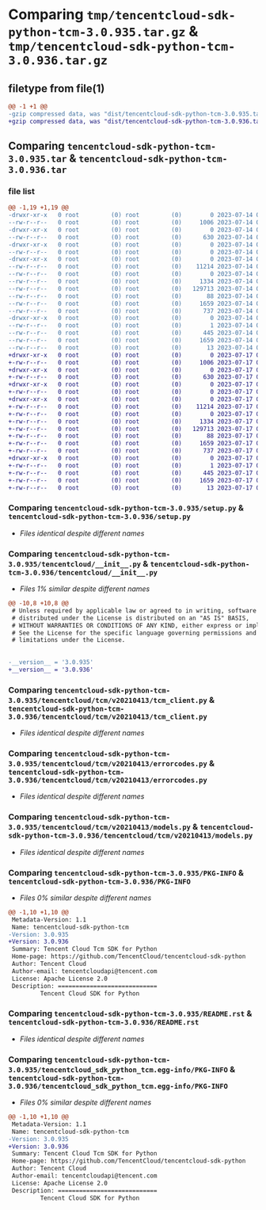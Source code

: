 # Comparing `tmp/tencentcloud-sdk-python-tcm-3.0.935.tar.gz` & `tmp/tencentcloud-sdk-python-tcm-3.0.936.tar.gz`

## filetype from file(1)

```diff
@@ -1 +1 @@
-gzip compressed data, was "dist/tencentcloud-sdk-python-tcm-3.0.935.tar", last modified: Fri Jul 14 00:39:20 2023, max compression
+gzip compressed data, was "dist/tencentcloud-sdk-python-tcm-3.0.936.tar", last modified: Mon Jul 17 00:36:01 2023, max compression
```

## Comparing `tencentcloud-sdk-python-tcm-3.0.935.tar` & `tencentcloud-sdk-python-tcm-3.0.936.tar`

### file list

```diff
@@ -1,19 +1,19 @@
-drwxr-xr-x   0 root         (0) root         (0)        0 2023-07-14 00:39:20.000000 tencentcloud-sdk-python-tcm-3.0.935/
--rw-r--r--   0 root         (0) root         (0)     1006 2023-07-14 00:39:19.000000 tencentcloud-sdk-python-tcm-3.0.935/setup.py
-drwxr-xr-x   0 root         (0) root         (0)        0 2023-07-14 00:39:20.000000 tencentcloud-sdk-python-tcm-3.0.935/tencentcloud/
--rw-r--r--   0 root         (0) root         (0)      630 2023-07-14 00:39:19.000000 tencentcloud-sdk-python-tcm-3.0.935/tencentcloud/__init__.py
-drwxr-xr-x   0 root         (0) root         (0)        0 2023-07-14 00:39:20.000000 tencentcloud-sdk-python-tcm-3.0.935/tencentcloud/tcm/
--rw-r--r--   0 root         (0) root         (0)        0 2023-07-14 00:39:19.000000 tencentcloud-sdk-python-tcm-3.0.935/tencentcloud/tcm/__init__.py
-drwxr-xr-x   0 root         (0) root         (0)        0 2023-07-14 00:39:20.000000 tencentcloud-sdk-python-tcm-3.0.935/tencentcloud/tcm/v20210413/
--rw-r--r--   0 root         (0) root         (0)    11214 2023-07-14 00:39:19.000000 tencentcloud-sdk-python-tcm-3.0.935/tencentcloud/tcm/v20210413/tcm_client.py
--rw-r--r--   0 root         (0) root         (0)        0 2023-07-14 00:39:19.000000 tencentcloud-sdk-python-tcm-3.0.935/tencentcloud/tcm/v20210413/__init__.py
--rw-r--r--   0 root         (0) root         (0)     1334 2023-07-14 00:39:19.000000 tencentcloud-sdk-python-tcm-3.0.935/tencentcloud/tcm/v20210413/errorcodes.py
--rw-r--r--   0 root         (0) root         (0)   129713 2023-07-14 00:39:19.000000 tencentcloud-sdk-python-tcm-3.0.935/tencentcloud/tcm/v20210413/models.py
--rw-r--r--   0 root         (0) root         (0)       88 2023-07-14 00:39:20.000000 tencentcloud-sdk-python-tcm-3.0.935/setup.cfg
--rw-r--r--   0 root         (0) root         (0)     1659 2023-07-14 00:39:20.000000 tencentcloud-sdk-python-tcm-3.0.935/PKG-INFO
--rw-r--r--   0 root         (0) root         (0)      737 2023-07-14 00:39:19.000000 tencentcloud-sdk-python-tcm-3.0.935/README.rst
-drwxr-xr-x   0 root         (0) root         (0)        0 2023-07-14 00:39:20.000000 tencentcloud-sdk-python-tcm-3.0.935/tencentcloud_sdk_python_tcm.egg-info/
--rw-r--r--   0 root         (0) root         (0)        1 2023-07-14 00:39:19.000000 tencentcloud-sdk-python-tcm-3.0.935/tencentcloud_sdk_python_tcm.egg-info/dependency_links.txt
--rw-r--r--   0 root         (0) root         (0)      445 2023-07-14 00:39:20.000000 tencentcloud-sdk-python-tcm-3.0.935/tencentcloud_sdk_python_tcm.egg-info/SOURCES.txt
--rw-r--r--   0 root         (0) root         (0)     1659 2023-07-14 00:39:19.000000 tencentcloud-sdk-python-tcm-3.0.935/tencentcloud_sdk_python_tcm.egg-info/PKG-INFO
--rw-r--r--   0 root         (0) root         (0)       13 2023-07-14 00:39:19.000000 tencentcloud-sdk-python-tcm-3.0.935/tencentcloud_sdk_python_tcm.egg-info/top_level.txt
+drwxr-xr-x   0 root         (0) root         (0)        0 2023-07-17 00:36:01.000000 tencentcloud-sdk-python-tcm-3.0.936/
+-rw-r--r--   0 root         (0) root         (0)     1006 2023-07-17 00:36:01.000000 tencentcloud-sdk-python-tcm-3.0.936/setup.py
+drwxr-xr-x   0 root         (0) root         (0)        0 2023-07-17 00:36:01.000000 tencentcloud-sdk-python-tcm-3.0.936/tencentcloud/
+-rw-r--r--   0 root         (0) root         (0)      630 2023-07-17 00:36:01.000000 tencentcloud-sdk-python-tcm-3.0.936/tencentcloud/__init__.py
+drwxr-xr-x   0 root         (0) root         (0)        0 2023-07-17 00:36:01.000000 tencentcloud-sdk-python-tcm-3.0.936/tencentcloud/tcm/
+-rw-r--r--   0 root         (0) root         (0)        0 2023-07-17 00:36:01.000000 tencentcloud-sdk-python-tcm-3.0.936/tencentcloud/tcm/__init__.py
+drwxr-xr-x   0 root         (0) root         (0)        0 2023-07-17 00:36:01.000000 tencentcloud-sdk-python-tcm-3.0.936/tencentcloud/tcm/v20210413/
+-rw-r--r--   0 root         (0) root         (0)    11214 2023-07-17 00:36:01.000000 tencentcloud-sdk-python-tcm-3.0.936/tencentcloud/tcm/v20210413/tcm_client.py
+-rw-r--r--   0 root         (0) root         (0)        0 2023-07-17 00:36:01.000000 tencentcloud-sdk-python-tcm-3.0.936/tencentcloud/tcm/v20210413/__init__.py
+-rw-r--r--   0 root         (0) root         (0)     1334 2023-07-17 00:36:01.000000 tencentcloud-sdk-python-tcm-3.0.936/tencentcloud/tcm/v20210413/errorcodes.py
+-rw-r--r--   0 root         (0) root         (0)   129713 2023-07-17 00:36:01.000000 tencentcloud-sdk-python-tcm-3.0.936/tencentcloud/tcm/v20210413/models.py
+-rw-r--r--   0 root         (0) root         (0)       88 2023-07-17 00:36:01.000000 tencentcloud-sdk-python-tcm-3.0.936/setup.cfg
+-rw-r--r--   0 root         (0) root         (0)     1659 2023-07-17 00:36:01.000000 tencentcloud-sdk-python-tcm-3.0.936/PKG-INFO
+-rw-r--r--   0 root         (0) root         (0)      737 2023-07-17 00:36:01.000000 tencentcloud-sdk-python-tcm-3.0.936/README.rst
+drwxr-xr-x   0 root         (0) root         (0)        0 2023-07-17 00:36:01.000000 tencentcloud-sdk-python-tcm-3.0.936/tencentcloud_sdk_python_tcm.egg-info/
+-rw-r--r--   0 root         (0) root         (0)        1 2023-07-17 00:36:01.000000 tencentcloud-sdk-python-tcm-3.0.936/tencentcloud_sdk_python_tcm.egg-info/dependency_links.txt
+-rw-r--r--   0 root         (0) root         (0)      445 2023-07-17 00:36:01.000000 tencentcloud-sdk-python-tcm-3.0.936/tencentcloud_sdk_python_tcm.egg-info/SOURCES.txt
+-rw-r--r--   0 root         (0) root         (0)     1659 2023-07-17 00:36:01.000000 tencentcloud-sdk-python-tcm-3.0.936/tencentcloud_sdk_python_tcm.egg-info/PKG-INFO
+-rw-r--r--   0 root         (0) root         (0)       13 2023-07-17 00:36:01.000000 tencentcloud-sdk-python-tcm-3.0.936/tencentcloud_sdk_python_tcm.egg-info/top_level.txt
```

### Comparing `tencentcloud-sdk-python-tcm-3.0.935/setup.py` & `tencentcloud-sdk-python-tcm-3.0.936/setup.py`

 * *Files identical despite different names*

### Comparing `tencentcloud-sdk-python-tcm-3.0.935/tencentcloud/__init__.py` & `tencentcloud-sdk-python-tcm-3.0.936/tencentcloud/__init__.py`

 * *Files 1% similar despite different names*

```diff
@@ -10,8 +10,8 @@
 # Unless required by applicable law or agreed to in writing, software
 # distributed under the License is distributed on an "AS IS" BASIS,
 # WITHOUT WARRANTIES OR CONDITIONS OF ANY KIND, either express or implied.
 # See the License for the specific language governing permissions and
 # limitations under the License.
 
 
-__version__ = '3.0.935'
+__version__ = '3.0.936'
```

### Comparing `tencentcloud-sdk-python-tcm-3.0.935/tencentcloud/tcm/v20210413/tcm_client.py` & `tencentcloud-sdk-python-tcm-3.0.936/tencentcloud/tcm/v20210413/tcm_client.py`

 * *Files identical despite different names*

### Comparing `tencentcloud-sdk-python-tcm-3.0.935/tencentcloud/tcm/v20210413/errorcodes.py` & `tencentcloud-sdk-python-tcm-3.0.936/tencentcloud/tcm/v20210413/errorcodes.py`

 * *Files identical despite different names*

### Comparing `tencentcloud-sdk-python-tcm-3.0.935/tencentcloud/tcm/v20210413/models.py` & `tencentcloud-sdk-python-tcm-3.0.936/tencentcloud/tcm/v20210413/models.py`

 * *Files identical despite different names*

### Comparing `tencentcloud-sdk-python-tcm-3.0.935/PKG-INFO` & `tencentcloud-sdk-python-tcm-3.0.936/PKG-INFO`

 * *Files 0% similar despite different names*

```diff
@@ -1,10 +1,10 @@
 Metadata-Version: 1.1
 Name: tencentcloud-sdk-python-tcm
-Version: 3.0.935
+Version: 3.0.936
 Summary: Tencent Cloud Tcm SDK for Python
 Home-page: https://github.com/TencentCloud/tencentcloud-sdk-python
 Author: Tencent Cloud
 Author-email: tencentcloudapi@tencent.com
 License: Apache License 2.0
 Description: ============================
         Tencent Cloud SDK for Python
```

### Comparing `tencentcloud-sdk-python-tcm-3.0.935/README.rst` & `tencentcloud-sdk-python-tcm-3.0.936/README.rst`

 * *Files identical despite different names*

### Comparing `tencentcloud-sdk-python-tcm-3.0.935/tencentcloud_sdk_python_tcm.egg-info/PKG-INFO` & `tencentcloud-sdk-python-tcm-3.0.936/tencentcloud_sdk_python_tcm.egg-info/PKG-INFO`

 * *Files 0% similar despite different names*

```diff
@@ -1,10 +1,10 @@
 Metadata-Version: 1.1
 Name: tencentcloud-sdk-python-tcm
-Version: 3.0.935
+Version: 3.0.936
 Summary: Tencent Cloud Tcm SDK for Python
 Home-page: https://github.com/TencentCloud/tencentcloud-sdk-python
 Author: Tencent Cloud
 Author-email: tencentcloudapi@tencent.com
 License: Apache License 2.0
 Description: ============================
         Tencent Cloud SDK for Python
```

